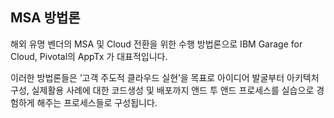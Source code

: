 ## MSA 방법론

해외 유명 벤더의 MSA 및 Cloud 전환을 위한 수행 방법론으로 IBM Garage for Cloud, Pivotal의 AppTx 가 대표적입니다.

이러한 방법론들은 ’고객 주도적 클라우드 실현’을 목표로 아이디어 발굴부터 아키텍처 구성, 실제활용 사례에 대한 코드생성 및 배포까지 앤드 투 앤드 프로세스를 실습으로 경험하게 해주는 프로세스들로 구성됩니다.

<br/><br/><br/><br/>